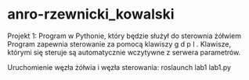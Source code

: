 # anro-rzewnicki_kowalski
Projekt 1:
Program w Pythonie, który będzie służył do sterownia żółwiem
Program zapewnia sterowanie za pomocą klawiszy g d p l .
Klawisze, którymi się steruje są automatycznie wczytywne z serwera parametrów. 

Uruchomienie węzła żółwia i węzła sterowania:
roslaunch lab1 lab1.py



